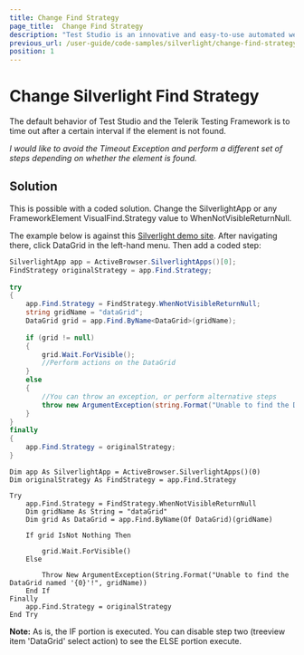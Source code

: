```yaml
---
title: Change Find Strategy
page_title:  Change Find Strategy
description: "Test Studio is an innovative and easy-to-use automated web, WPF and load testing solution. Test Studio tests support essential technologies like ASP.NET AJAX, Silverlight, PHP and MVC. HTML5, Testing framework, functional testing, performance testing, load testing, exploratory testing, manual testing."
previous_url: /user-guide/code-samples/silverlight/change-find-strategy.aspx, /user-guide/code-samples/silverlight/change-find-strategy
position: 1
---
```

# Change Silverlight Find Strategy

The default behavior of Test Studio and the Telerik Testing Framework is to time out after a certain interval if the element is not found.
 
*I would like to avoid the Timeout Exception and perform a different set of steps depending on whether the element is found.*

## Solution

This is possible with a coded solution. Change the SilverlightApp or any FrameworkElement VisualFind.Strategy value to WhenNotVisibleReturnNull.

The example below is against this <a href="http://www.silverlight.net/content/samples/sl4/toolkitcontrolsamples/run/default.html" target="_blank">Silverlight demo site</a>. After navigating there, click DataGrid in the left-hand menu. Then add a coded step:

```C#
SilverlightApp app = ActiveBrowser.SilverlightApps()[0];
FindStrategy originalStrategy = app.Find.Strategy;
 
try
{
    app.Find.Strategy = FindStrategy.WhenNotVisibleReturnNull;
    string gridName = "dataGrid";
    DataGrid grid = app.Find.ByName<DataGrid>(gridName);
     
    if (grid != null)
    {
        grid.Wait.ForVisible();
        //Perform actions on the DataGrid
    }
    else   
    {
        //You can throw an exception, or perform alternative steps
        throw new ArgumentException(string.Format("Unable to find the DataGrid named '{0}'!", gridName));
    }
}
finally
{
    app.Find.Strategy = originalStrategy;
}
```

```VB
Dim app As SilverlightApp = ActiveBrowser.SilverlightApps()(0)
Dim originalStrategy As FindStrategy = app.Find.Strategy
 
Try
    app.Find.Strategy = FindStrategy.WhenNotVisibleReturnNull
    Dim gridName As String = "dataGrid"
    Dim grid As DataGrid = app.Find.ByName(Of DataGrid)(gridName)
 
    If grid IsNot Nothing Then
       
        grid.Wait.ForVisible()
    Else
       
        Throw New ArgumentException(String.Format("Unable to find the DataGrid named '{0}'!", gridName))
    End If
Finally
    app.Find.Strategy = originalStrategy
End Try
```

**Note:** As is, the IF portion is executed. You can disable step two (treeview item 'DataGrid' select action) to see the ELSE portion execute.
